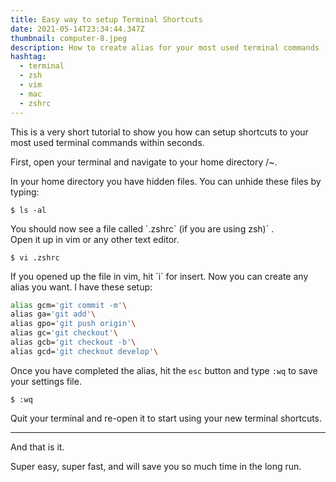 ```yaml
---
title: Easy way to setup Terminal Shortcuts
date: 2021-05-14T23:34:44.347Z
thumbnail: computer-8.jpeg
description: How to create alias for your most used terminal commands
hashtag:
  - terminal
  - zsh
  - vim
  - mac
  - zshrc
---
```

This is a very short tutorial to show you how can setup shortcuts to your most used terminal commands within seconds.

First, open your terminal and navigate to your home directory /~.

In your home directory you have hidden files. You can unhide these files by typing:

`$ ls -al`

You should now see a file called \`.zshrc\` (if you are using zsh)` .\
Open it up in vim or any other text editor.

`$ vi .zshrc`

If you opened up the file in vim, hit \`i\` for insert. Now you can create any alias you want. I have these setup:

```bash
alias gcm='git commit -m'\
alias ga='git add'\
alias gpo='git push origin'\
alias gc='git checkout'\
alias gcb='git checkout -b'\
alias gcd='git checkout develop'\
```

Once you have completed the alias, hit the `esc` button and type `:wq` to save your settings file.

`$ :wq`

Quit your terminal and re-open it to start using your new terminal shortcuts.

- - -

And that is it.

Super easy, super fast, and will save you so much time in the long run.